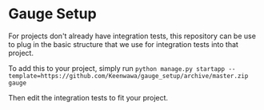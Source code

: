 # Gauge Setup

For projects don't already have integration tests, this repository can be use to plug in the basic structure that we use for integration tests into that project.

To add this to your project, simply run `python manage.py startapp --template=https://github.com/Keenwawa/gauge_setup/archive/master.zip gauge`

Then edit the integration tests to fit your project.
